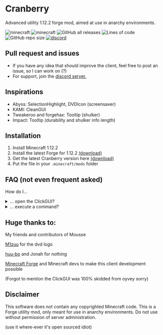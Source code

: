 # Cranberry

Advanced utility 1.12.2 forge mod, aimed at use in anarchy environments. 

![minecraft](https://img.shields.io/badge/Minecraft-1.12.2-green)
![minecraft](https://img.shields.io/badge/Keybind-none-red)
![GitHub all releases](https://img.shields.io/github/downloads/Snoworange420/Cranberry/total?color=seagreen)
![Lines of code](https://img.shields.io/tokei/lines/github/Snoworange420/Cranberry?color=darkred&label=Lines%20of%20code)
![GitHub repo size](https://img.shields.io/github/repo-size/Snoworange420/Cranberry)
[![discord](https://img.shields.io/badge/Discord-Invite-8080c0)](https://discord.gg/wX7cM2DXuy)

## Pull request and issues

- If you have any idea that should improve the client, feel free to post an issue, so I can work on (?)
- For support, join the [discord server.](https://discord.gg/wX7cM2DXuy)

## Inspirations

- Abyss: SelectionHighlight, DVDIcon (screensaver)
- KAMI: CleanGUI
- Tweakeroo and forgehax: Tooltip (shulker)
- Impact: Tooltip (durability and shulker info length)

## Installation
1. Install Minecraft 1.12.2
2. Install the latest Forge for 1.12.2 [(download)](https://files.minecraftforge.net/net/minecraftforge/forge/index_1.12.2.html)
3. Get the latest Cranberry version here [(download)](https://github.com/Snoworange420/Cranberry/releases/download/v0.7.1/Cranberry-v0.7.1.jar)
4. Put the file in your `.minecraft/mods` folder

## FAQ (not even frequent asked)

How do I...

<details>
  <summary>... open the ClickGUI?</summary>

> The default key for ClickGUI is not bound. Go to "Game Menu" > "Controls" > "Keybinds" > "Cranberry / ClickGUI" and set your ClickGUI bind, and after configuring, press the key you've bound.

</details>

<details>
  <summary>... execute a command?</summary>

> Use the ingame chat with the prefix `^`.

</details>


## Huge thanks to:

My friends and contributors of Mousse

[M1zuu](https://github.com/m1zuu-dev) for the dvd logo

[huu-bo](https://github.com/huu-bo) and Jonah for nothing

[Minecraft Forge](https://github.com/MinecraftForge) and Minecraft devs to make this client development possible

(Forgot to mention the ClickGUI was 100% skidded from oyvey sorry)

## Disclaimer
This software does not contain any copyrighted Minecraft code. This is a Forge utility mod, only meant for use in anarchy environments. Do not use without permission of server administration.

(use it where-ever it's open sourced idiot)
